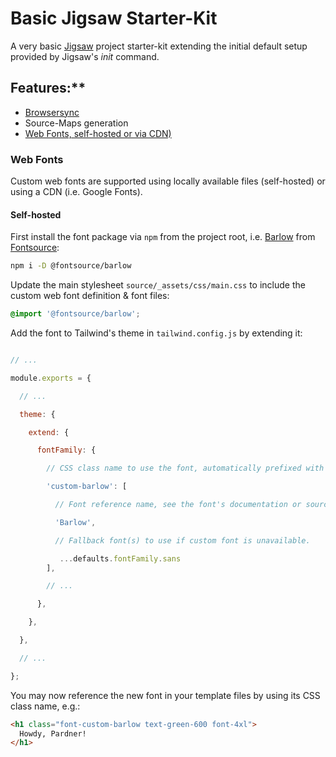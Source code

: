 # Basic Jigsaw Starter-Kit

A very basic
[Jigsaw](https://jigsaw.tighten.co/)
project starter-kit extending the initial default setup provided by Jigsaw's
_init_
command.

## Features:**

- [Browsersync](https://browsersync.io/)
- Source-Maps generation
- [Web Fonts, self-hosted or via CDN)](#web-fonts)

### Web Fonts

Custom web fonts are supported using locally available files (self-hosted) or
using a CDN (i.e. Google Fonts).

#### Self-hosted

First install the font package via `npm` from the project root, i.e.
[Barlow](https://fontsource.org/fonts/barlow)
from
[Fontsource](https://fontsource.org/):

```bash
npm i -D @fontsource/barlow
```

Update the main stylesheet `source/_assets/css/main.css` to include the
custom web font definition & font files:

```css
@import '@fontsource/barlow';
```

Add the font to Tailwind's theme in `tailwind.config.js` by extending it:

```js

// ...

module.exports = {

  // ...

  theme: {

    extend: {

      fontFamily: {

        // CSS class name to use the font, automatically prefixed with 'font-'.

        'custom-barlow': [ 

          // Font reference name, see the font's documentation or source files.

          'Barlow',

          // Fallback font(s) to use if custom font is unavailable.

           ...defaults.fontFamily.sans
        ],

        // ...

      },

    },

  },

  // ...

};
```

You may now reference the new font in your template files by using its CSS class
name, e.g.:

```html
<h1 class="font-custom-barlow text-green-600 font-4xl">
  Howdy, Pardner!
</h1>
```

